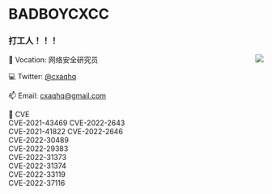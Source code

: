 # BADBOYCXCC 

### 打工人！！！


<img align="right" src="https://github-readme-stats.vercel.app/api?username=badboycxcc&count_private=true&show_icons=true&hide=prs&theme=radical" />

📖 Vocation: 网络安全研究员

💻 Twitter: [@cxaqhq](https://twitter.com/cxaqhq)

📫 Email: cxaqhq@gmail.com

🎉 CVE  
CVE-2021-43469            CVE-2022-2643     
CVE-2021-41822            CVE-2022-2646    
CVE-2022-30489         
CVE-2022-29383  
CVE-2022-31373  
CVE-2022-31374  
CVE-2022-33119  
CVE-2022-37116   
